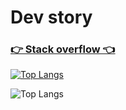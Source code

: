 # Dev story

### <a href="https://stackoverflow.com/users/6462382/elhoucine-ayoub">👉  Stack overflow  👈</a>


[![Top Langs](https://github-readme-stats.vercel.app/api/top-langs/?username=ayoubElhoucine)](https://github.com/ayoubElhoucine/github-readme-stats)


![Top Langs](https://awesome-github-stats.azurewebsites.net/user-stats/ayoubElhoucine?show_icons=true&cardType=github)
